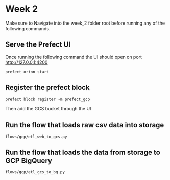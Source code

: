 # Week 2

Make sure to Navigate into the week_2 folder root before running any of the following commands.


## Serve the Prefect UI

Once running the following command the UI should open on port http://127.0.0.1:4200
```bash
prefect orion start
```

## Register the prefect block
```
prefect block register -m prefect_gcp
```

Then add the GCS bucket through the UI

## Run the flow that loads raw csv data into storage
```
flows/gcp/etl_web_to_gcs.py
```

## Run the flow that loads the data from storage to GCP BigQuery
```bash
flows/gcp/etl_gcs_to_bq.py
```